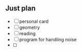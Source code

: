 ## Just plan
- [ ] personal card
- [ ] geometry
- [ ] reading
- [ ] program for handling noise
- [ ]
